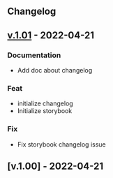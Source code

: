 <a name="changelog"></a>
## Changelog


<a name="v.1.01"></a>
## [v.1.01] - 2022-04-21
### Documentation
- Add doc about changelog

### Feat
- initialize changelog
- Initialize storybook

### Fix
- Fix storybook changelog issue


<a name="v.1.00"></a>
## [v.1.00] - 2022-04-21

[Unreleased]: https://github.com/xiaobreakoutnetwork/changlogtest/compare/v.1.01...HEAD
[v.1.01]: https://github.com/xiaobreakoutnetwork/changlogtest/compare/v.1.00...v.1.01
